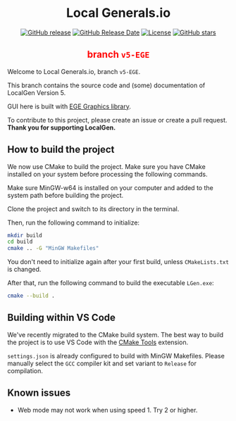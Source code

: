 <div align="center">
  <h1>Local Generals.io</h1>
  <a href="http://github.com/SZXC-WG/LocalGen-new/releases"><img alt="GitHub release" src="https://img.shields.io/github/release/SZXC-WG/LocalGen-new.svg" /></a>
  <a href="http://github.com/SZXC-WG/LocalGen-new/releases"><img alt="GitHub Release Date" src="https://img.shields.io/github/release-date/SZXC-WG/LocalGen-new.svg" /></a>
  <a href="http://github.com/SZXC-WG/LocalGen-new/LICENSE.md"><img alt="License" src="https://img.shields.io/github/license/SZXC-WG/LocalGen-new.svg" /></a>
  <a href="http://github.com/SZXC-WG/LocalGen-new/stargazers"><img alt="GitHub stars" src="https://img.shields.io/github/stars/SZXC-WG/LocalGen-new.svg?style=social" /></a>
  <h2><font color="red">branch <code>v5-EGE</code></font></h2>
</div>

Welcome to Local Generals.io, branch `v5-EGE`.

This branch contains the source code and (some) documentation of LocalGen Version 5.

GUI here is built with [EGE Graphics library](http://xege.org).

To contribute to this project, please create an issue or create a pull request. **Thank you for supporting LocalGen.**

## How to build the project

We now use CMake to build the project. Make sure you have CMake installed on your system before processing the following commands.

Make sure MinGW-w64 is installed on your computer and added to the system path before building the project.

Clone the project and switch to its directory in the terminal.

Then, run the following command to initialize:

```bash
mkdir build
cd build
cmake .. -G "MinGW Makefiles"
```

You don't need to initialize again after your first build, unless `CMakeLists.txt` is changed.

After that, run the following command to build the executable `LGen.exe`:

```bash
cmake --build .
```

## Building within VS Code

We've recently migrated to the CMake build system. The best way to build the project is to use VS Code with the [CMake Tools](https://marketplace.visualstudio.com/items?itemName=ms-vscode.cmake-tools) extension.

`settings.json` is already configured to build with MinGW Makefiles. Please manually select the `GCC` compiler kit and set variant to `Release` for compilation.

## Known issues

- Web mode may not work when using speed 1. Try 2 or higher.
